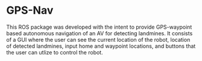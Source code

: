 # GPS-Nav
This ROS package was developed with the intent to provide GPS-waypoint based autonomous navigation of an AV for detecting landmines. It consists of a GUI where the user can see the current location of the robot, location of detected landmines, input home and waypoint locations, and buttons that the user can utlize to control the robot.
